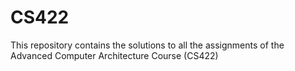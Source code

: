 # CS422
This repository contains the solutions to all the assignments of the Advanced Computer Architecture Course (CS422)
